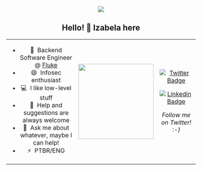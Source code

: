 <div align="center">
  <img src="https://64.media.tumblr.com/c1be5550dcc886bbb7354dad4964ce83/fa9e222458266a8c-d2/s2048x3072/eb4e27d5fe82c7590a12904ad5ff60a096c0c918.png"></img>
</div>

<h2 style="text-align: center;">Hello! 👋 Izabela here </h2>

<table boder="0" style="border: 0">
<tr  style="text-align: center; border: 0">
<td  style="text-align: center; border: 0">

- 💚 &nbsp;Backend Software Engineer @ <a href="https://flu.ke/">Fluke</a>
- 😄 &nbsp;Infosec enthusiast</a>
- :computer:&nbsp; I like low-level stuff
- 🤔 &nbsp;Help and suggestions are always welcome
- 💬 &nbsp;Ask me about whatever, maybe I can help!                                                   
- ⚡ &nbsp;PTBR/ENG
      
</td  style="text-align: center; border: 0">
<td>

<img width="auto" height="200px" src="https://64.media.tumblr.com/5efb0510fa8a73de0e8c23b2e6c945d2/fa9e222458266a8c-5c/s1280x1920/885470c26afa4b463e610e890e3d1f4851b11b1c.gif">

</td>



<td>

[![Twitter Badge](https://img.shields.io/badge/-@iza0x01-1ca0f1?style=flat-square&labelColor=1ca0f1&logo=twitter&logoColor=white&link=https://twitter.com/iza0x01)](https://twitter.com/iza0x01)

[![Linkedin Badge](https://img.shields.io/badge/-IzabelaMatos-blue?style=flat-square&logo=Linkedin&logoColor=white&link=https://www.linkedin.com/in/izabela-matos/)](https://www.linkedin.com/in/izabela-matos/) 

*Follow me on Twitter! :-)*

</td>

</tr>
</table>


